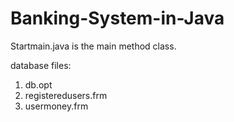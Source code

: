 # Banking-System-in-Java

Startmain.java is the main method class.

database files:
  1. db.opt
  2. registeredusers.frm
  3. usermoney.frm
